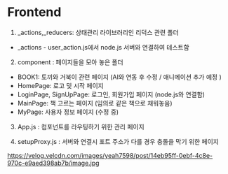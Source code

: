 # Frontend
1. _actions,_reducers: 상태관리 라이브러리인 리덕스 관련 폴더
 * _actions - user_action.js에서 node.js 서버와 연결하여 테스트함

2. component : 페이지들을 모아 놓은 폴더
* BOOK1: 토끼와 거북이 관련 페이지 (AI와 연동 후 수정 / 애니메이션 추가 예정 )
* HomePage: 로고 및 시작 페이지
* LoginPage, SignUpPage: 로그인, 회원가입 페이지 (node.js와 연결함)
* MainPage: 책 고르는 페이지 (임의로 같은 책으로 채워놓음)
* MyPage: 사용자 정보 페이지 (수정 중)

3. App.js : 컴포넌트를 라우팅하기 위한 관리 페이지

4. setupProxy.js : 서버와 연결시 포트 주소가 다를 경우 충돌을 막기 위한 페이지


https://velog.velcdn.com/images/yeah7598/post/14eb95ff-0ebf-4c8e-970c-e9aed398ab7b/image.jpg
